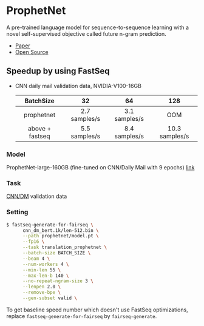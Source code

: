 # ProphetNet

A pre-trained language model for sequence-to-sequence learning with a novel self-supervised objective called future n-gram prediction.
- [Paper](https://arxiv.org/pdf/2001.04063)
- [Open Source](https://github.com/microsoft/ProphetNet)

## Speedup by using FastSeq

- CNN daily mail validation data, NVIDIA-V100-16GB

  |       BatchSize      |       32      |        64       |      128       |
  |:--------------------:|:-------------:|:---------------:|:--------------:|
  |      prophetnet      | 2.7 samples/s |  3.1 samples/s  |      OOM       |
  |   above + fastseq    | 5.5 samples/s |  8.4 samples/s  | 10.3 samples/s |


### Model
ProphetNet-large-160GB (fine-tuned on CNN/Daily Mail with 9 epochs) [link](https://drive.google.com/file/d/14v0HMc7obh_5aPFSFWzcr_nZCrK49Sey/view)

### Task
[CNN/DM](https://github.com/harvardnlp/sent-summary) validation data

### Setting

```bash
$ fastseq-generate-for-fairseq \
      cnn_dm_bert.1k/len-512.bin \
      --path prophetnet/model.pt \
      --fp16 \
      --task translation_prophetnet \
      --batch-size BATCH_SIZE \
      --beam 4 \
      --num-workers 4 \
      --min-len 55 \
      --max-len-b 140 \
      --no-repeat-ngram-size 3 \
      --lenpen 2.0 \
      --remove-bpe \
      --gen-subset valid \
```
To get baseline speed number which doesn't use FastSeq optimizations, replace `fastseq-generate-for-fairseq` by `fairseq-generate`.
